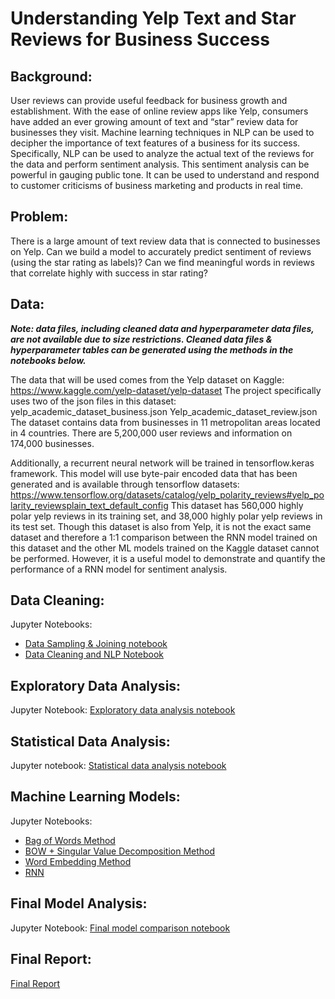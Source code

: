# Understanding Yelp Text and Star Reviews for Business Success
## Background:
User reviews can provide useful feedback for business growth and establishment. With the ease of online review apps like Yelp, consumers have added an ever growing amount of text and “star” review data for businesses they visit. Machine learning techniques in NLP can be used to decipher the importance of  text features of a business for its success. Specifically, NLP can be used to analyze the actual text of the reviews for the data and perform sentiment analysis. This sentiment analysis can be powerful in gauging public tone. It can be used to understand and respond to customer criticisms of business marketing and products in real time. 

## Problem: 
There is a large amount of text review data that is connected to businesses on Yelp. Can we build a model to accurately predict sentiment of reviews (using the star rating as labels)? Can we find meaningful words in reviews that correlate highly with success in star rating? 

## Data:
___Note: data files, including cleaned data and hyperparameter data files, are not available due to size restrictions. Cleaned data files & hyperparameter tables can be generated using the methods in the notebooks below.___

The data that will be used comes from the Yelp dataset on Kaggle: https://www.kaggle.com/yelp-dataset/yelp-dataset 
The project specifically uses two of the json files in this dataset: 
yelp_academic_dataset_business.json
Yelp_academic_dataset_review.json
The dataset contains data from businesses in 11 metropolitan areas located in 4 countries. There are 5,200,000 user reviews and information on 174,000 businesses.

Additionally, a recurrent neural network will be trained in tensorflow.keras framework. This model will use byte-pair encoded data that has been generated and is available through tensorflow datasets: https://www.tensorflow.org/datasets/catalog/yelp_polarity_reviews#yelp_polarity_reviewsplain_text_default_config
This dataset has 560,000 highly polar yelp reviews in its training set, and 38,000 highly polar yelp reviews in its test set. Though this dataset is also from Yelp, it is not the exact same dataset and therefore a 1:1 comparison between the RNN model trained on this dataset and the other ML models trained on the Kaggle dataset cannot be performed. However, it is a useful model to demonstrate and quantify the performance of a RNN model for sentiment analysis. 

## Data Cleaning:
Jupyter Notebooks: 
- [Data Sampling & Joining notebook](https://github.com/gksullan/yelp_review_sentiment_analysis/blob/master/data_sampling_joining.ipynb)
- [Data Cleaning and NLP Notebook](https://github.com/gksullan/yelp_review_sentiment_analysis/blob/master/data_cleaning_NLP.ipynb)

## Exploratory Data Analysis:
Jupyter Notebook: [Exploratory data analysis notebook](https://github.com/gksullan/yelp_review_sentiment_analysis/blob/master/exploratory_data_analysis.ipynb)

## Statistical Data Analysis:
Jupyter notebook: [Statistical data analysis notebook](https://github.com/gksullan/yelp_review_sentiment_analysis/blob/master/statistical_analysis.ipynb)

## Machine Learning Models:
Jupyter Notebooks: 
- [Bag of Words Method](https://github.com/gksullan/yelp_review_sentiment_analysis/blob/master/sentiment_analysis_bow.ipynb)
- [BOW + Singular Value Decomposition Method](https://github.com/gksullan/yelp_review_sentiment_analysis/blob/master/sentiment_analysis_svd.ipynb)
- [Word Embedding Method](https://github.com/gksullan/yelp_review_sentiment_analysis/blob/master/sentiment_analysis_embeddings.ipynb)
- [RNN](https://github.com/gksullan/yelp_review_sentiment_analysis/blob/master/sentiment_analysis_RNN.ipynb)

## Final Model Analysis:
Jupyter Notebook: [Final model comparison notebook](https://github.com/gksullan/yelp_review_sentiment_analysis/blob/master/final_model_analysis.ipynb)

## Final Report:
[Final Report](https://github.com/gksullan/yelp_review_sentiment_analysis/blob/master/reports/Capstone%202%20Final%20Report.pdf)







